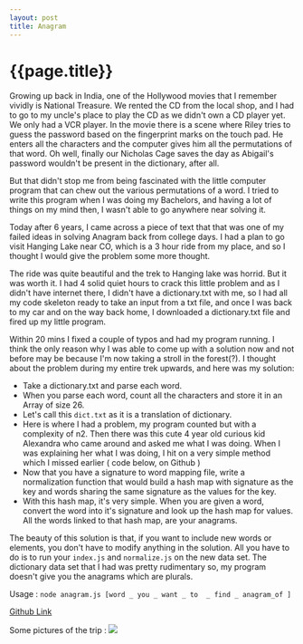 ```yaml
---
layout: post
title: Anagram
--- 
```




 {{page.title}}
======================================================




Growing up back in India, one of the Hollywood movies that I remember vividly is National Treasure. We rented the CD from the local shop, and I had to go to my uncle's place to play the CD as we didn't own a CD player yet. We only had a VCR player. In the movie there is a scene where Riley tries to guess the password based on the fingerprint marks on the touch pad. He enters all the characters and the computer gives him all the permutations of that word. Oh well, finally our Nicholas Cage saves the day as Abigail's password wouldn't be present in the dictionary, after all.

But that didn't stop me from being fascinated with the little computer program that can chew out the various permutations of a word. I tried to write this program when I was doing my Bachelors, and having a lot of things on my mind then, I wasn't able to go anywhere near solving it.

Today after 6 years, I came across a piece of text that that was one of my failed ideas in solving Anagram back from college days. I had a plan to go visit Hanging Lake near CO, which is a 3 hour ride from my place, and so I thought I would give the problem some more thought. 

The ride was quite beautiful and the trek to Hanging lake was horrid. But it was worth it. I had 4 solid quiet hours to crack this little problem and as I didn't have internet there, I didn't have a dictionary.txt with me, so I had all my code skeleton ready to take an input from a txt file, and once I was back to my car and on the way back home, I downloaded a dictionary.txt file and fired up my little program. 

Within 20 mins I fixed a couple of typos and had my program running. I think the only reason why I was able to come up with a solution now and not before may be because I'm now taking a stroll in the forest(?). I thought about the problem during my entire trek upwards, and here was my solution:

- Take a dictionary.txt and parse each word.
- When you parse each word, count all the characters and store it in an Array of size 26.
- Let's call this `dict.txt` as it is a translation of dictionary.
- Here is where I had a problem, my program counted but with a complexity of n2. Then there was this cute 4 year old curious kid Alexandra who came around and asked me what I was doing. When I was explaining her what I was doing, I hit on a very simple method which I missed earlier ( code below, on Github )
- Now that you have a signature to word mapping file, write a normalization function that would build a hash map with signature as the key and words sharing the same signature as the values for the key.
- With this hash map, it's very simple. When you are given a word, convert the word into it's signature and look up the hash map for values. All the words linked to that hash map, are your anagrams.

The beauty of this solution is that, if you want to include new words or elements, you don't have to modify anything in the solution. All you have to do is to run your `index.js` and `normalize.js` on the new data set. The dictionary data set that I had was pretty rudimentary so, my program doesn't give you the anagrams which are plurals. 

Usage : `node anagram.js [word _ you _ want _ to  _ find _ anagram_of ]`

[Github Link](https://github.com/abhididdigi/Anagram/)

Some pictures of the trip : 
<img src ="https://flic.kr/p/vhST1J"/>





